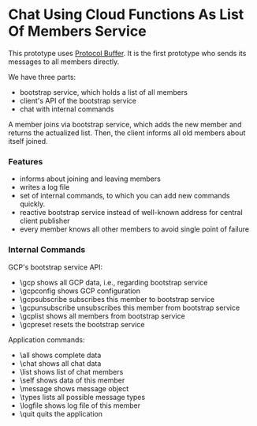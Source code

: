 # Chat Using Cloud Functions As List Of Members Service

This prototype uses [Protocol Buffer](https://developers.google.com/protocol-buffers/docs/gotutorial). 
It is the first prototype who sends its messages to all members directly.

We have three parts:

- bootstrap service, which holds a list of all members
- client's API of the bootstrap service
- chat with internal commands

A member joins via bootstrap service, which adds the new member and returns the actualized list.
Then, the client informs all old members about itself joined.


### Features

- informs about joining and leaving members
- writes a log file
- set of internal commands, to which you can add new commands quickly.
- reactive bootstrap service instead of well-known address for central client publisher
- every member knows all other members to avoid single point of failure


### Internal Commands

GCP's bootstrap service API:
               
- \gcp shows all GCP data, i.e., regarding bootstrap service           
- \gcpconfig shows GCP configuration     
- \gcpsubscribe subscribes this member to bootstrap service     
- \gcpunsubscribe unsubscribes this member from bootstrap service
- \gcplist shows all members from bootstrap service
- \gcpreset resets the bootstrap service
  
Application commands:

- \all shows complete data               
- \chat shows all chat data        
- \list shows list of chat members        
- \self shows data of this member            
- \message shows message object 
- \types lists all possible message types         
- \logfile shows log file of this member
- \quit quits the application